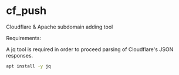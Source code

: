 # cf_push
Cloudflare &amp; Apache subdomain adding tool

Requirements:

A jq tool is required in order to proceed parsing of Cloudflare's JSON responses.

```bash
apt install -y jq
```
